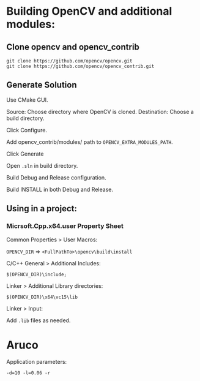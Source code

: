 # Building OpenCV and additional modules:

## Clone opencv and opencv_contrib

```
git clone https://github.com/opencv/opencv.git
git clone https://github.com/opencv/opencv_contrib.git
```

## Generate Solution

Use CMake GUI.

Source: Choose directory where OpenCV is cloned.
Destination: Choose a build directory.

Click Configure.

Add opencv_contrib/modules/ path to `OPENCV_EXTRA_MODULES_PATH`.

Click Generate

Open `.sln` in build directory.

Build Debug and Release configuration.

Build INSTALL in both Debug and Release.


## Using in a project:

### Micrsoft.Cpp.x64.user Property Sheet

Common Properties > User Macros:

`OPENCV_DIR` => `<FullPathTo>\opencv\build\install`

C/C++ General > Additional Includes:

```
$(OPENCV_DIR)\include;
```

Linker > Additional Library directories:

```
$(OPENCV_DIR)\x64\vc15\lib
```

Linker > Input:

Add `.lib` files as needed.


# Aruco

Application parameters:

```
-d=10 -l=0.06 -r
```
